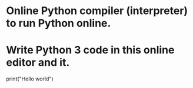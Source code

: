 # Online Python compiler (interpreter) to run Python online.
# Write Python 3 code in this online editor and  it.
print("Hello world")
